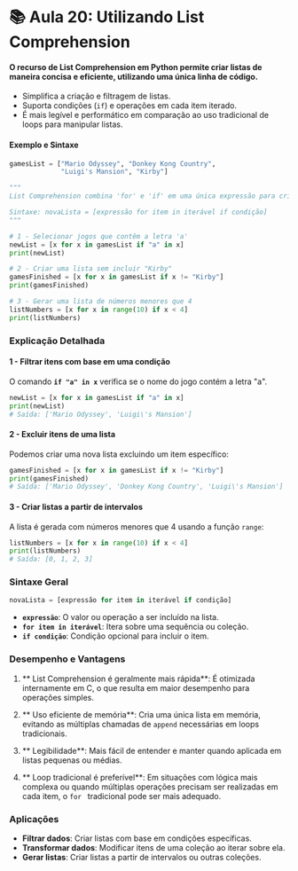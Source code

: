 # 📚 Aula 20: Utilizando List Comprehension

#### O recurso de **List Comprehension** em Python permite criar listas de maneira concisa e eficiente, utilizando uma única linha de código.

- Simplifica a criação e filtragem de listas.
- Suporta condições (`if`) e operações em cada item iterado.
- É mais legível e performático em comparação ao uso tradicional de loops para manipular listas.

#### Exemplo e Sintaxe

```python
gamesList = ["Mario Odyssey", "Donkey Kong Country",
             "Luigi's Mansion", "Kirby"]

"""
List Comprehension combina 'for' e 'if' em uma única expressão para criar listas com base em condições.

Sintaxe: novaLista = [expressão for item in iterável if condição]
"""

# 1 - Selecionar jogos que contêm a letra 'a'
newList = [x for x in gamesList if "a" in x]
print(newList)

# 2 - Criar uma lista sem incluir "Kirby"
gamesFinished = [x for x in gamesList if x != "Kirby"]
print(gamesFinished)

# 3 - Gerar uma lista de números menores que 4
listNumbers = [x for x in range(10) if x < 4]
print(listNumbers)
```

### Explicação Detalhada

#### 1 - **Filtrar itens com base em uma condição**

O comando **`if "a" in x`** verifica se o nome do jogo contém a letra "a".

```python
newList = [x for x in gamesList if "a" in x]
print(newList)
# Saída: ['Mario Odyssey', 'Luigi\'s Mansion']
```

#### 2 - **Excluir itens de uma lista**

Podemos criar uma nova lista excluindo um item específico:

```python
gamesFinished = [x for x in gamesList if x != "Kirby"]
print(gamesFinished)
# Saída: ['Mario Odyssey', 'Donkey Kong Country', 'Luigi\'s Mansion']
```

#### 3 - **Criar listas a partir de intervalos**

A lista é gerada com números menores que 4 usando a função `range`:

```python
listNumbers = [x for x in range(10) if x < 4]
print(listNumbers)
# Saída: [0, 1, 2, 3]
```

### Sintaxe Geral

```python
novaLista = [expressão for item in iterável if condição]
```

- **`expressão`**: O valor ou operação a ser incluído na lista.
- **`for item in iterável`**: Itera sobre uma sequência ou coleção.
- **`if condição`**: Condição opcional para incluir o item.

### Desempenho e Vantagens

1. ** List Comprehension é geralmente mais rápida**:
   É otimizada internamente em C, o que resulta em maior desempenho para operações simples.

2. ** Uso eficiente de memória**:
   Cria uma única lista em memória, evitando as múltiplas chamadas de `append` necessárias em loops tradicionais.

3. ** Legibilidade**:
   Mais fácil de entender e manter quando aplicada em listas pequenas ou médias.

4. ** Loop tradicional é preferível**:
   Em situações com lógica mais complexa ou quando múltiplas operações precisam ser realizadas em cada item, o `for ` tradicional pode ser mais adequado.

### Aplicações

- **Filtrar dados**: Criar listas com base em condições específicas.
- **Transformar dados**: Modificar itens de uma coleção ao iterar sobre ela.
- **Gerar listas**: Criar listas a partir de intervalos ou outras coleções.
